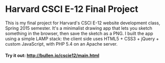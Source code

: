 # Harvard CSCI E-12 Final Project

This is my final project for Harvard's CSCI E-12 website development class, Spring 2015 semester. It's a minimalist drawing app that lets you sketch something in the browser, then save the sketch as a PNG. I built the app using a simple LAMP stack: the client side uses HTML5 + CSS3 + jQuery + custom JavaScript, with PHP 5.4 on an Apache server.

#### Try it out: http://bullen.io/cscie12/main.html
